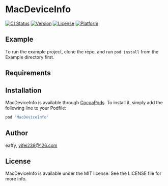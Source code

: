 # MacDeviceInfo

[![CI Status](https://img.shields.io/travis/eaffy/MacDeviceInfo.svg?style=flat)](https://travis-ci.org/eaffy/MacDeviceInfo)
[![Version](https://img.shields.io/cocoapods/v/MacDeviceInfo.svg?style=flat)](https://cocoapods.org/pods/MacDeviceInfo)
[![License](https://img.shields.io/cocoapods/l/MacDeviceInfo.svg?style=flat)](https://cocoapods.org/pods/MacDeviceInfo)
[![Platform](https://img.shields.io/cocoapods/p/MacDeviceInfo.svg?style=flat)](https://cocoapods.org/pods/MacDeviceInfo)

## Example

To run the example project, clone the repo, and run `pod install` from the Example directory first.

## Requirements

## Installation

MacDeviceInfo is available through [CocoaPods](https://cocoapods.org). To install
it, simply add the following line to your Podfile:

```ruby
pod 'MacDeviceInfo'
```

## Author

eaffy, yifei239@126.com

## License

MacDeviceInfo is available under the MIT license. See the LICENSE file for more info.
